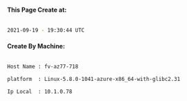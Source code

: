 
   
#### This Page Create at:

```bash

2021-09-19 - 19:30:44 UTC

```

#### Create By Machine:

```bash

Host Name : fv-az77-718

platform  : Linux-5.8.0-1041-azure-x86_64-with-glibc2.31

Ip Local  : 10.1.0.78

```


